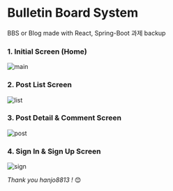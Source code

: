 # Bulletin Board System
BBS or Blog made with React, Spring-Boot
과제 backup 


### 1. Initial Screen (Home)
![main](https://user-images.githubusercontent.com/37797830/183702578-93632660-709b-4ba7-94fa-8458424f0df9.png)


### 2. Post List Screen 
![list](https://user-images.githubusercontent.com/37797830/183702592-5e32c1ee-ff54-4137-a993-bc78a4e3d254.png)

### 3. Post Detail & Comment Screen
![post](https://user-images.githubusercontent.com/37797830/183702617-b68b31ac-3dce-4562-a567-c102e62708c8.png)

### 4. Sign In & Sign Up Screen
![sign](https://user-images.githubusercontent.com/37797830/183702260-24f6697b-5a08-4348-b969-caf3be6183a0.png)




*Thank you hanjo8813 !* 😊
